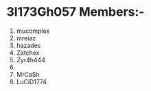 # 3l173Gh057 Members:-
1. mucomplex  
2. mreiaz
3. hazades
4. Zatchex
5. Zyr4h444
6.
7. MrCa$h
8. LuCiD1774
